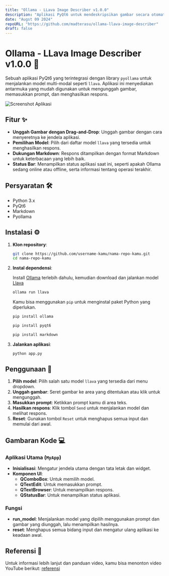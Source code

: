 ```yaml
---
title: "Ollama - LLava Image Describer v1.0.0"
description: "Aplikasi PyQt6 untuk mendeskripsikan gambar secara otomatis menggunakan model LLava."
date: "Augst 09 2024"
repoURL: "https://github.com/madterasu/ollama-llava-image-describer"
draft: false
---
```


# Ollama - LLava Image Describer v1.0.0 🐍

Sebuah aplikasi PyQt6 yang terintegrasi dengan library `pyollama` untuk menjalankan model multi-modal seperti `llava`. Aplikasi ini menyediakan antarmuka yang mudah digunakan untuk mengunggah gambar, memasukkan prompt, dan menghasilkan respons.

![Screenshot Aplikasi](/Ollama%20-%20LLava%20Image%20Describer.jpeg)

## Fitur ✨

- **Unggah Gambar dengan Drag-and-Drop**: Unggah gambar dengan cara menyeretnya ke jendela aplikasi.
- **Pemilihan Model**: Pilih dari daftar model `llava` yang tersedia untuk menghasilkan respons.
- **Dukungan Markdown**: Respons ditampilkan dengan format Markdown untuk keterbacaan yang lebih baik.
- **Status Bar**: Menampilkan status aplikasi saat ini, seperti apakah Ollama sedang online atau offline, serta informasi tentang operasi terakhir.

## Persyaratan 🛠️

- Python 3.x
- PyQt6
- Markdown
- Pyollama

## Instalasi ⚙️

1. **Klon repository**:

    ```bash
    git clone https://github.com/username-kamu/nama-repo-kamu.git
    cd nama-repo-kamu
    ```

2. **Instal dependensi**:

    Install [Ollama](https://ollama.com/download) terlebih dahulu, kemudian download dan jalankan model [Llava](https://ollama.com/library/llava)
    ```bash
    ollama run llava
    ```

    Kamu bisa menggunakan `pip` untuk menginstal paket Python yang diperlukan.

    ```bash
    pip install ollama
    ```
    ```bash
    pip install pyqt6
    ```
    ```bash
    pip install markdown
    ```

3. **Jalankan aplikasi**:

    ```bash
    python app.py
    ```

## Penggunaan 🚀

1. **Pilih model**: Pilih salah satu model `llava` yang tersedia dari menu dropdown.
2. **Unggah gambar**: Seret gambar ke area yang ditentukan atau klik untuk mengunggah.
3. **Masukkan prompt**: Ketikkan prompt kamu di area teks.
4. **Hasilkan respons**: Klik tombol `Send` untuk menjalankan model dan melihat respons.
5. **Reset**: Gunakan tombol `Reset` untuk menghapus semua input dan memulai dari awal.

## Gambaran Kode 💻

### Aplikasi Utama (`MyApp`)

- **Inisialisasi**: Mengatur jendela utama dengan tata letak dan widget.
- **Komponen UI**:
  - **QComboBox**: Untuk memilih model.
  - **QTextEdit**: Untuk memasukkan prompt.
  - **QTextBrowser**: Untuk menampilkan respons.
  - **QStatusBar**: Untuk menampilkan status aplikasi.

### Fungsi

- **run_model**: Menjalankan model yang dipilih menggunakan prompt dan gambar yang diunggah, lalu menampilkan hasilnya.
- **reset**: Menghapus semua bidang input dan mengatur ulang aplikasi ke keadaan awal.

## Referensi 🤝

Untuk informasi lebih lanjut dan panduan video, kamu bisa menonton video YouTube berikut:
[referensi](https://youtu.be/8cg9jQHhQuc?si=668nS8k02SfY_6p2)